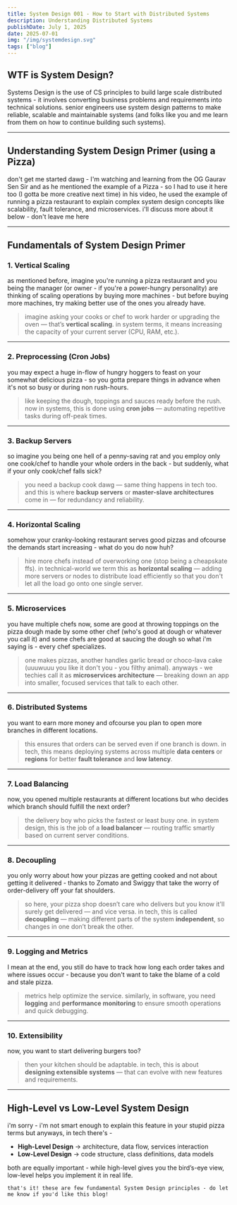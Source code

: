 ```yaml
---
title: System Design 001 - How to Start with Distributed Systems
description: Understanding Distributed Systems
publishDate: July 1, 2025
date: 2025-07-01
img: "/img/systemdesign.svg"
tags: ["blog"]
---
```


## WTF is System Design?
Systems Design is the use of CS principles to build large scale distributed systems - 
it involves converting business problems and requirements into technical solutions. senior engineers use system design patterns to make reliable, scalable and maintainable systems (and folks like you and me learn from them on how to continue building such systems).

---

## Understanding System Design Primer (using a Pizza)
don't get me started dawg - I'm watching and learning from the OG Gaurav Sen Sir and as he mentioned the example of a Pizza - so I had to use it here too (I gotta be more creative next time)
in his video, he used the example of running a pizza restaurant to explain complex system design concepts like scalability, fault tolerance, and microservices. i'll discuss more about it below - don't leave me here

---
## Fundamentals of System Design Primer 
### 1. **Vertical Scaling**

as mentioned before, imagine you're running a pizza restaurant and you being the manager (or owner - if you're a power-hungry personality)
are thinking of scaling operations by buying more machines - but before buying more machines, try making better use of the ones you already have.

> imagine asking your cooks or chef to work harder or upgrading the oven — that’s **vertical scaling**.
> in system terms, it means increasing the capacity of your current server (CPU, RAM, etc.).

---

### 2. **Preprocessing (Cron Jobs)**

you may expect a huge in-flow of hungry hoggers to feast on your somewhat delicious pizza - so you gotta prepare things in advance when it's not so busy or during non rush-hours.

> like keeping the dough, toppings and sauces ready before the rush.
> now in systems, this is done using **cron jobs** — automating repetitive tasks during off-peak times.

---

### 3. **Backup Servers**

so imagine you being one hell of a penny-saving rat and you employ only one cook/chef to handle your whole orders in the back - but suddenly, what if your only cook/chef falls sick?

> you need a backup cook dawg — same thing happens in tech too.
> and this is where **backup servers** or **master-slave architectures** come in — for redundancy and reliability.

---

### 4. **Horizontal Scaling**

somehow your cranky-looking restaurant serves good pizzas and ofcourse the demands start increasing - what do you do now huh?

> hire more chefs instead of overworking one (stop being a cheapskate ffs).
> in technical-world we term this as **horizontal scaling** — adding more servers or nodes to distribute load efficiently so that you don't let all the load go onto one single server.

---

### 5. **Microservices**

you have multiple chefs now, some are good at throwing toppings on the pizza dough made by some other chef (who's good at dough or whatever you call it) and some chefs are good at saucing the dough 
so what i'm saying is - every chef specializes.

> one makes pizzas, another handles garlic bread or choco-lava cake (uuuwuuu you like it don't you - you filthy animal).
> anyways - we techies call it as **microservices architecture** — breaking down an app into smaller, focused services that talk to each other.

---

### 6. **Distributed Systems**

you want to earn more money and ofcourse you plan to open more branches in different locations.

> this ensures that orders can be served even if one branch is down.
> in tech, this means deploying systems across multiple **data centers** or **regions** for better **fault tolerance** and **low latency**.

---

### 7. **Load Balancing**

now, you opened multiple restaurants at different locations but who decides which branch should fulfill the next order?

> the delivery boy who picks the fastest or least busy one.
> in system design, this is the job of a **load balancer** — routing traffic smartly based on current server conditions.

---

### 8. **Decoupling**

you only worry about how your pizzas are getting cooked and not about getting it delivered - thanks to Zomato and Swiggy that take the worry of order-delivery off your fat shoulders.

> so here, your pizza shop doesn’t care who delivers but you know it'll surely get delivered — and vice versa.
> in tech, this is called **decoupling** — making different parts of the system **independent**, so changes in one don’t break the other.

---

### 9. **Logging and Metrics**

I mean at the end, you still do have to track how long each order takes and where issues occur - because you don't want to take the blame of a cold and stale pizza.

> metrics help optimize the service.
> similarly, in software, you need **logging** and **performance monitoring** to ensure smooth operations and quick debugging.

---

### 10. **Extensibility**

now, you want to start delivering burgers too?

> then your kitchen should be adaptable.
> in tech, this is about **designing extensible systems** — that can evolve with new features and requirements.

---

## High-Level vs Low-Level System Design

i'm sorry - i'm not smart enough to explain this feature in your stupid pizza terms but anyways, in tech there's -
* **High-Level Design** → architecture, data flow, services interaction
* **Low-Level Design** → code structure, class definitions, data models

both are equally important - while high-level gives you the bird’s-eye view, low-level helps you implement it in real life.

```
that's it! these are few fundamental System Design principles - do let me know if you'd like this blog!
```
